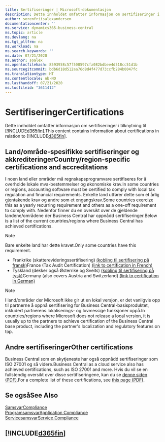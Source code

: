 ```yaml
---
title: Sertifiseringer | Microsoft-dokumentasjon
description: Dette innholdet omfatter informasjon om sertifiseringer i tilknytning til Business Central.
author: sorenfriisalexandersen
documentationcenter: ''
ms.service: dynamics365-business-central
ms.topic: article
ms.devlang: na
ms.tgt_pltfrm: na
ms.workload: na
ms.search.keywords: ''
ms.date: 07/21/2020
ms.author: soalex
ms.openlocfilehash: 8593958c57f508597cfa082bdbee4d518cc51d1b
ms.sourcegitcommit: bdb6d18d512aa76d8d4f477d73ccfb284b0047fc
ms.translationtype: HT
ms.contentlocale: nb-NO
ms.lasthandoff: 07/21/2020
ms.locfileid: "3611412"
---
```

# <a name="certifications"></a><span data-ttu-id="d5ae2-103">Sertifiseringer</span><span class="sxs-lookup"><span data-stu-id="d5ae2-103">Certifications</span></span>

<span data-ttu-id="d5ae2-104">Dette innholdet omfatter informasjon om sertifiseringer i tilknytning til [!INCLUDE[d365fin](../includes/d365fin_md.md)].</span><span class="sxs-lookup"><span data-stu-id="d5ae2-104">This content contains information about certifications in relation to [!INCLUDE[d365fin](../includes/d365fin_md.md)].</span></span>  

## <a name="countryregion-specific-certifications-and-accreditations"></a><span data-ttu-id="d5ae2-105">Land/område-spesifikke sertifiseringer og akkrediteringer</span><span class="sxs-lookup"><span data-stu-id="d5ae2-105">Country/region-specific certifications and accreditations</span></span>

<span data-ttu-id="d5ae2-106">I noen land eller områder må regnskapsprogramvare sertifiseres for å overholde lokale mva-bestemmelser og økonomiske krav.</span><span class="sxs-lookup"><span data-stu-id="d5ae2-106">In some countries or regions, accounting software must be certified to comply with local tax regulation and financial requirements.</span></span> <span data-ttu-id="d5ae2-107">Enkelte land utfører dette som et årlig gjentakende krav og andre som et engangskrav.</span><span class="sxs-lookup"><span data-stu-id="d5ae2-107">Some countries exercize this as a yearly recurring requirement and others as a one-off requirement to comply with.</span></span> <span data-ttu-id="d5ae2-108">Nedenfor finner du en oversikt over de gjeldende landene/områdene der Business Central har oppnådd sertifiseringer.</span><span class="sxs-lookup"><span data-stu-id="d5ae2-108">Below is a list of the current countries/regions where Business Central has achieved certifications.</span></span>

> [!NOTE]
> <span data-ttu-id="d5ae2-109">Bare enkelte land har dette kravet.</span><span class="sxs-lookup"><span data-stu-id="d5ae2-109">Only some countries have this requirement.</span></span>

- <span data-ttu-id="d5ae2-110">Frankrike (skatterevideringssertifisering) [(kobling til sertifisering på fransk)](https://certificates.infocert.org/certificates/CERTIF-07-181-R16.pdf)</span><span class="sxs-lookup"><span data-stu-id="d5ae2-110">France (Tax Audit Certification) [(link to certification in French)](https://certificates.infocert.org/certificates/CERTIF-07-181-R16.pdf)</span></span>  
- <span data-ttu-id="d5ae2-111">Tyskland (dekker også Østerrike og Sveits) [(kobling til sertifisering på tysk)](https://www.bdo.de/de-de/themen/softwarebescheinungen/bdo/microsoft-dynamics-365-business-central)</span><span class="sxs-lookup"><span data-stu-id="d5ae2-111">Germany (also covers Austria and Switzerland) [(link to certification in German)](https://www.bdo.de/de-de/themen/softwarebescheinungen/bdo/microsoft-dynamics-365-business-central)</span></span>  

> [!NOTE]  
> <span data-ttu-id="d5ae2-112">I land/områder der Microsoft ikke gir ut en lokal versjon, er det vanligvis opp til partnerne å oppnå sertifisering for Business Central-basisproduktet, inkludert partnerens lokaliserings- og lovmessige funksjoner oppå.</span><span class="sxs-lookup"><span data-stu-id="d5ae2-112">In countries/regions where Microsoft does not release a local version, it is usually up to the partners to achieve certification of the Business Central base product, including the partner's localization and regulatory features on top.</span></span>

## <a name="other-certifications"></a><span data-ttu-id="d5ae2-113">Andre sertifiseringer</span><span class="sxs-lookup"><span data-stu-id="d5ae2-113">Other certifications</span></span>

<span data-ttu-id="d5ae2-114">Business Central som en skytjeneste har også oppnådd sertifiseringer som ISO 27001 og så videre.</span><span class="sxs-lookup"><span data-stu-id="d5ae2-114">Business Central as a cloud service also has achieved certifications, such as ISO 27001 and more.</span></span> <span data-ttu-id="d5ae2-115">Hvis du vil se en fullstendig oversikt over disse sertifiseringene, kan du se [denne siden (PDF)](https://aka.ms/d365-compliance-list).</span><span class="sxs-lookup"><span data-stu-id="d5ae2-115">For a complete list of these certifications, see [this page (PDF)](https://aka.ms/d365-compliance-list).</span></span>

## <a name="see-also"></a><span data-ttu-id="d5ae2-116">Se også</span><span class="sxs-lookup"><span data-stu-id="d5ae2-116">See Also</span></span>

[<span data-ttu-id="d5ae2-117">Samsvar</span><span class="sxs-lookup"><span data-stu-id="d5ae2-117">Compliance</span></span>](compliance-overview.md)  
[<span data-ttu-id="d5ae2-118">Programsamsvar</span><span class="sxs-lookup"><span data-stu-id="d5ae2-118">Application Compliance</span></span>](compliance-application-compliance.md)  
[<span data-ttu-id="d5ae2-119">Servicesamsvar</span><span class="sxs-lookup"><span data-stu-id="d5ae2-119">Service Compliance</span></span>](compliance-service-compliance.md)  

## [!INCLUDE[d365fin](../includes/free_trial_md.md)]  
